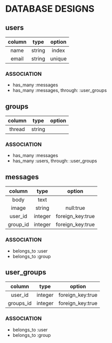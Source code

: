 # DATABASE DESIGNS

## users
| column     | type        | option       |
|:----------:|:-----------:|:------------:|
| name       | string      | index        |
| email      | string      | unique       |

### ASSOCIATION
- has_many :messages
- has_many :messages, through: :user_groups

## groups
| column     | type        | option       |
|:----------:|:-----------:|:------------:|
| thread     | string      |              |

### ASSOCIATION
- has_many :messages
- has_many :users, through: :user_groups

## messages
| column     | type        | option           |
|:----------:|:-----------:|:----------------:|
| body       | text        |                  |
| image      | string      | null:true        |
| user_id    | integer     | foreign_key:true |
| group_id   | integer     | foreign_key:true |

### ASSOCIATION
- belongs_to :user
- belongs_to :group

## user_groups
| column     | type        | option           |
|:----------:|:-----------:|:----------------:|
| user_id    | integer     | foreign_key:true |
| groups_id  | integer     | foreign_key:true |

### ASSOCIATION
- belongs_to :user
- belongs_to :group
